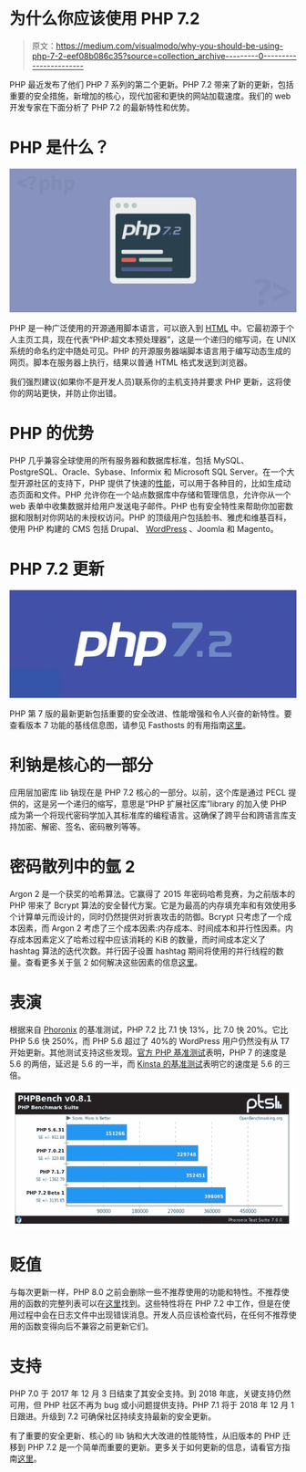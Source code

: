 # 为什么你应该使用 PHP 7.2

> 原文：<https://medium.com/visualmodo/why-you-should-be-using-php-7-2-eef08b086c35?source=collection_archive---------0----------------------->

PHP 最近发布了他们 PHP 7 系列的第二个更新。PHP 7.2 带来了新的更新，包括重要的安全措施，新增加的核心，现代加密和更快的网站加载速度。我们的 web 开发专家在下面分析了 PHP 7.2 的最新特性和优势。

# PHP 是什么？

![](img/c79ba57c4e368b7b3b6928a2a33bd78e.png)

PHP 是一种广泛使用的开源通用脚本语言，可以嵌入到 [HTML](https://visualmodo.com/) 中。它最初源于个人主页工具，现在代表“PHP:超文本预处理器”，这是一个递归的缩写词，在 UNIX 系统的命名约定中随处可见。PHP 的开源服务器端脚本语言用于编写动态生成的网页。脚本在服务器上执行，结果以普通 HTML 格式发送到浏览器。

我们强烈建议(如果你不是开发人员)联系你的主机支持并要求 PHP 更新，这将使你的网站更快，并防止你出错。

# PHP 的优势

PHP 几乎兼容全球使用的所有服务器和数据库标准，包括 MySQL、PostgreSQL、Oracle、Sybase、Informix 和 Microsoft SQL Server。在一个大型开源社区的支持下，PHP 提供了快速的[性能](https://visualmodo.com/)，可以用于各种目的，比如生成动态页面和文件。PHP 允许你在一个站点数据库中存储和管理信息，允许你从一个 web 表单中收集数据并给用户发送电子邮件。PHP 也有安全特性来帮助你加密数据和限制对你网站的未授权访问。PHP 的顶级用户包括脸书、雅虎和维基百科，使用 PHP 构建的 CMS 包括 Drupal、 [WordPress](https://visualmodo.com/wordpress-themes/) 、Joomla 和 Magento。

# PHP 7.2 更新

![](img/4f6aa4620acefe011ab234ef63ddde83.png)

PHP 第 7 版的最新更新包括重要的安全改进、性能增强和令人兴奋的新特性。要查看版本 7 功能的基线信息图，请参见 Fasthosts 的有用指南[这里](https://www.fasthosts.co.uk/php-infographic)。

# 利钠是核心的一部分

应用层加密库 lib 钠现在是 PHP 7.2 核心的一部分。以前，这个库是通过 PECL 提供的，这是另一个递归的缩写，意思是“PHP 扩展社区库”library 的加入使 PHP 成为第一个将现代密码学加入其标准库的编程语言。这确保了跨平台和跨语言库支持加密、解密、签名、密码散列等等。

# 密码散列中的氩 2

Argon 2 是一个获奖的哈希算法。它赢得了 2015 年密码哈希竞赛，为之前版本的 PHP 带来了 Bcrypt 算法的安全替代方案。它是为最高的内存填充率和有效使用多个计算单元而设计的，同时仍然提供对折衷攻击的防御。Bcrypt 只考虑了一个成本因素，而 Argon 2 考虑了三个成本因素:内存成本、时间成本和并行性因素。内存成本因素定义了哈希过程中应该消耗的 KiB 的数量，而时间成本定义了 hashtag 算法的迭代次数。并行因子设置 hashtag 期间将使用的并行线程的数量。查看更多关于氩 2 如何解决这些因素的信息[这里](https://wiki.php.net/rfc/argon2_password_hash)。

# 表演

根据来自 [Phoronix](https://www.phoronix.com/scan.php?page=news_item&px=PHP-7.2-Beta-1) 的基准测试，PHP 7.2 比 7.1 快 13%，比 7.0 快 20%。它比 PHP 5.6 快 250%，而 PHP 5.6 超过了 40%的 WordPress 用户仍然没有从 T7 开始更新。其他测试支持这些发现。[官方 PHP 基准测试](http://talks.php.net/fluent15#/wpbench)表明，PHP 7 的速度是 5.6 的两倍，延迟是 5.6 的一半，而 [Kinsta 的基准测试](https://kinsta.com/blog/the-definitive-php-7-final-version-hhvm-benchmark/)表明它的速度是 5.6 的三倍。

![](img/fd9b70b1fb711d6bf8fa77a64baa1465.png)

# 贬值

与每次更新一样，PHP 8.0 之前会删除一些不推荐使用的功能和特性。不推荐使用的函数的完整列表可以在[这里](http://php.net/manual/en/migration72.deprecated.php)找到。这些特性将在 PHP 7.2 中工作，但是在使用过程中会在日志文件中出现错误消息。开发人员应该检查代码，在任何不推荐使用的函数变得向后不兼容之前更新它们。

# 支持

PHP 7.0 于 2017 年 12 月 3 日结束了其安全支持。到 2018 年底，关键支持仍然可用，但 PHP 社区不再为 bug 或小问题提供支持。PHP 7.1 将于 2018 年 12 月 1 日跟进。升级到 7.2 可确保社区持续支持最新的安全更新。

有了重要的安全更新、核心的 lib 钠和大大改进的性能特性，从旧版本的 PHP 迁移到 PHP 7.2 是一个简单而重要的更新。更多关于如何更新的信息，请看官方指南[这里](https://visualmodo.com/wordpress-themes/)。